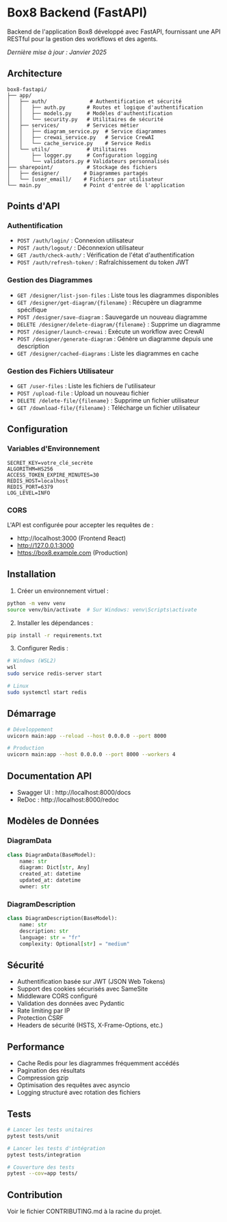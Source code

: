 # Box8 Backend (FastAPI)

Backend de l'application Box8 développé avec FastAPI, fournissant une API RESTful pour la gestion des workflows et des agents.

*Dernière mise à jour : Janvier 2025*

## Architecture

```
box8-fastapi/
├── app/
│   ├── auth/              # Authentification et sécurité
│   │   ├── auth.py       # Routes et logique d'authentification
│   │   ├── models.py     # Modèles d'authentification
│   │   └── security.py   # Utilitaires de sécurité
│   ├── services/         # Services métier
│   │   ├── diagram_service.py  # Service diagrammes
│   │   ├── crewai_service.py   # Service CrewAI
│   │   └── cache_service.py    # Service Redis
│   └── utils/            # Utilitaires
│       ├── logger.py     # Configuration logging
│       └── validators.py # Validateurs personnalisés
├── sharepoint/           # Stockage des fichiers
│   ├── designer/        # Diagrammes partagés
│   └── [user_email]/    # Fichiers par utilisateur
└── main.py              # Point d'entrée de l'application
```

## Points d'API

### Authentification
- `POST /auth/login/` : Connexion utilisateur
- `POST /auth/logout/` : Déconnexion utilisateur
- `GET /auth/check-auth/` : Vérification de l'état d'authentification
- `POST /auth/refresh-token/` : Rafraîchissement du token JWT

### Gestion des Diagrammes
- `GET /designer/list-json-files` : Liste tous les diagrammes disponibles
- `GET /designer/get-diagram/{filename}` : Récupère un diagramme spécifique
- `POST /designer/save-diagram` : Sauvegarde un nouveau diagramme
- `DELETE /designer/delete-diagram/{filename}` : Supprime un diagramme
- `POST /designer/launch-crewai` : Exécute un workflow avec CrewAI
- `POST /designer/generate-diagram` : Génère un diagramme depuis une description
- `GET /designer/cached-diagrams` : Liste les diagrammes en cache

### Gestion des Fichiers Utilisateur
- `GET /user-files` : Liste les fichiers de l'utilisateur
- `POST /upload-file` : Upload un nouveau fichier
- `DELETE /delete-file/{filename}` : Supprime un fichier utilisateur
- `GET /download-file/{filename}` : Télécharge un fichier utilisateur

## Configuration

### Variables d'Environnement
```env
SECRET_KEY=votre_clé_secrète
ALGORITHM=HS256
ACCESS_TOKEN_EXPIRE_MINUTES=30
REDIS_HOST=localhost
REDIS_PORT=6379
LOG_LEVEL=INFO
```

### CORS
L'API est configurée pour accepter les requêtes de :
- http://localhost:3000 (Frontend React)
- http://127.0.0.1:3000
- https://box8.example.com (Production)

## Installation

1. Créer un environnement virtuel :
```bash
python -m venv venv
source venv/bin/activate  # Sur Windows: venv\Scripts\activate
```

2. Installer les dépendances :
```bash
pip install -r requirements.txt
```

3. Configurer Redis :
```bash
# Windows (WSL2)
wsl
sudo service redis-server start

# Linux
sudo systemctl start redis
```

## Démarrage

```bash
# Développement
uvicorn main:app --reload --host 0.0.0.0 --port 8000

# Production
uvicorn main:app --host 0.0.0.0 --port 8000 --workers 4
```

## Documentation API

- Swagger UI : http://localhost:8000/docs
- ReDoc : http://localhost:8000/redoc

## Modèles de Données

### DiagramData
```python
class DiagramData(BaseModel):
    name: str
    diagram: Dict[str, Any]
    created_at: datetime
    updated_at: datetime
    owner: str
```

### DiagramDescription
```python
class DiagramDescription(BaseModel):
    name: str
    description: str
    language: str = "fr"
    complexity: Optional[str] = "medium"
```

## Sécurité

- Authentification basée sur JWT (JSON Web Tokens)
- Support des cookies sécurisés avec SameSite
- Middleware CORS configuré
- Validation des données avec Pydantic
- Rate limiting par IP
- Protection CSRF
- Headers de sécurité (HSTS, X-Frame-Options, etc.)

## Performance

- Cache Redis pour les diagrammes fréquemment accédés
- Pagination des résultats
- Compression gzip
- Optimisation des requêtes avec asyncio
- Logging structuré avec rotation des fichiers

## Tests

```bash
# Lancer les tests unitaires
pytest tests/unit

# Lancer les tests d'intégration
pytest tests/integration

# Couverture des tests
pytest --cov=app tests/
```

## Contribution

Voir le fichier CONTRIBUTING.md à la racine du projet.
